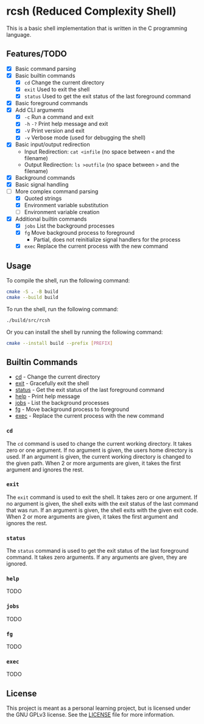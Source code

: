 # rcsh (Reduced Complexity Shell)

This is a basic shell implementation that is written in the C programming
language.

## Features/TODO

- [X] Basic command parsing
- [X] Basic builtin commands
    - [X] `cd` Change the current directory
    - [X] `exit` Used to exit the shell
    - [X] `status` Used to get the exit status of the last foreground command
- [X] Basic foreground commands
- [X] Add CLI arguments
    - [X] `-c` Run a command and exit
    - [X] `-h` `-?` Print help message and exit
    - [X] `-V` Print version and exit
    - [X] `-v` Verbose mode (used for debugging the shell)
- [X] Basic input/output redirection
    - Input Redirection: `cat <infile` (no space between `<` and the filename)
    - Output Redirection: `ls >outfile` (no space between `>` and the filename)
- [X] Background commands
- [X] Basic signal handling
- [ ] More complex command parsing
    - [X] Quoted strings
    - [X] Environment variable substitution
    - [ ] Environment variable creation
- [X] Additional builtin commands
    - [X] `jobs` List the background processes
    - [X] `fg` Move background process to foreground
        - Partial, does not reinitialize signal handlers for the process
    - [X] `exec` Replace the current process with the new command

## Usage

To compile the shell, run the following command:

```bash
cmake -S . -B build
cmake --build build
```

To run the shell, run the following command:

```bash
./build/src/rcsh
```

Or you can install the shell by running the following command:

```bash
cmake --install build --prefix [PREFIX]
```

## Builtin Commands

- [cd](#cd) - Change the current directory
- [exit](#exit) - Gracefully exit the shell
- [status](#status) - Get the exit status of the last foreground command
- [help](#help) - Print help message
- [jobs](#jobs) - List the background processes
- [fg](#fg) - Move background process to foreground
- [exec](#exec) - Replace the current process with the new command

### `cd`

The `cd` command is used to change the current working directory. It takes zero
or one argument. If no argument is given, the users home directory is used. If
an argument is given, the current working directory is changed to the given
path. When 2 or more arguments are given, it takes the first argument and
ignores the rest.

### `exit`

The `exit` command is used to exit the shell. It takes zero or one argument. If
no argument is given, the shell exits with the exit status of the last command
that was run. If an argument is given, the shell exits with the given exit code.
When 2 or more arguments are given, it takes the first argument and ignores the
rest.

### `status`

The `status` command is used to get the exit status of the last foreground
command. It takes zero arguments. If any arguments are given, they are ignored.

### `help`

TODO

### `jobs`

TODO

### `fg`

TODO

### `exec`

TODO

## License

This project is meant as a personal learning project, but is licensed under the
GNU GPLv3 license. See the [LICENSE](LICENSE.md) file for more information.
